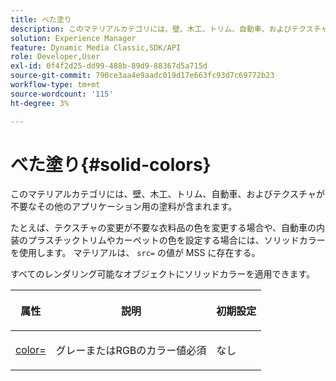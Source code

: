 ```yaml
---
title: べた塗り
description: このマテリアルカテゴリには、壁、木工、トリム、自動車、およびテクスチャが不要なその他のアプリケーション用の塗料が含まれます。
solution: Experience Manager
feature: Dynamic Media Classic,SDK/API
role: Developer,User
exl-id: 0f4f2d25-dd99-488b-89d9-88367d5a715d
source-git-commit: 790ce3aa4e9aadc019d17e663fc93d7c69772b23
workflow-type: tm+mt
source-wordcount: '115'
ht-degree: 3%

---
```


# べた塗り{#solid-colors}

このマテリアルカテゴリには、壁、木工、トリム、自動車、およびテクスチャが不要なその他のアプリケーション用の塗料が含まれます。

たとえば、テクスチャの変更が不要な衣料品の色を変更する場合や、自動車の内装のプラスチックトリムやカーペットの色を設定する場合には、ソリッドカラーを使用します。 マテリアルは、 `src=` の値が MSS に存在する。

すべてのレンダリング可能なオブジェクトにソリッドカラーを適用できます。

<table id="table_9245240311A44659A74C7A5EDD7D1503"> 
 <thead> 
  <tr> 
   <th colname="col1" class="entry"> <p>属性 </p> </th> 
   <th colname="col2" class="entry"> <p>説明 </p> </th> 
   <th colname="col3" class="entry"> <p>初期設定 </p> </th> 
  </tr> 
 </thead>
 <tbody> 
  <tr> 
   <td colname="col1"> <p> <a href="../../../../../../ir-api/http-protocol/image-rendering-api-ref/c-ir-http-protocol-ref/c-ir-http-protocol-command-reference/r-ir-http-color.md#reference-ea3cba9edfe94dbab86d8f123a9ed0aa" type="reference" format="dita" scope="local"> <span class="codeph"> color= </span> </a> </p> </td> 
   <td colname="col2"> <p> グレーまたはRGBのカラー値必須 </p> </td> 
   <td colname="col3"> <p>なし </p> </td> 
  </tr> 
 </tbody> 
</table>
